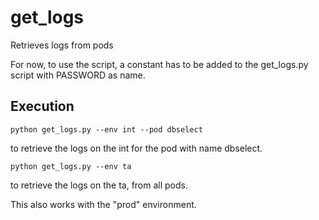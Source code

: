 # get_logs
Retrieves logs from pods

For now, to use the script, a constant has to be added to the get_logs.py script with PASSWORD as name.

## Execution
<code>python get_logs.py --env int --pod dbselect</code>

to retrieve the logs on the int for the pod with name dbselect.

<code>python get_logs.py --env ta</code>

to retrieve the logs on the ta, from all pods.

This also works with the "prod" environment.

